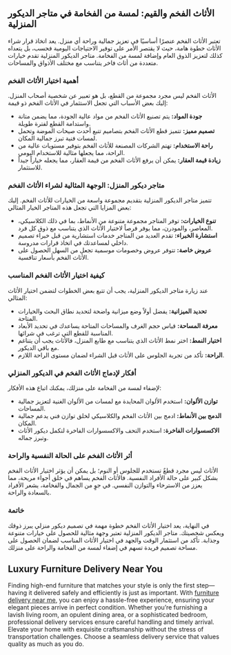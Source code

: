 <h2>الأثاث الفخم والقيم: لمسة من الفخامة في متاجر الديكور المنزلية</h2>

<p>تعتبر الأثاث الفخم عنصرًا أساسيًا في تعزيز جمالية وراحة أي منزل. يعد اتخاذ قرار شراء الأثاث خطوة هامة، حيث لا يقتصر الأمر على توفير الاحتياجات اليومية فحسب، بل يتعداه كذلك لتعزيز الذوق العام وإضافة لمسة من الفخامة. متاجر الديكور المنزلية تقدم خيارات متعددة من أثاث فاخر يتناسب مع مختلف الأذواق والمساحات.</p>

<h3>أهمية اختيار الأثاث الفخم</h3>

<p>الأثاث الفخم ليس مجرد مجموعة من القطع، بل هو تعبير عن شخصية أصحاب المنزل. إليك بعض الأسباب التي تجعل الاستثمار في الأثاث الفخم ذو قيمة:</p>
<ul>
    <li><strong>جودة المواد:</strong> يتم تصنيع الأثاث الفخم من مواد عالية الجودة، مما يضمن متانة واستدامة القطع لفترة طويلة.</li>
    <li><strong>تصميم مميز:</strong> تتميز قطع الأثاث الفخم بتصاميم تتبع أحدث صيحات الموضة وتحمل لمسات فنية تبرز جمالية المكان.</li>
    <li><strong>راحة الاستخدام:</strong> تهتم الشركات المصنعة للأثاث الفخم بتوفير مستويات عالية من الراحة، مما يجعلها مثالية للاستخدام اليومي.</li>
    <li><strong>زيادة قيمة العقار:</strong> يمكن أن يرفع الأثاث الفخم من قيمة العقار، مما يجعله خياراً جيداً للاستثمار.</li>
</ul>

<h3>متاجر ديكور المنزل: الوجهة المثالية لشراء الأثاث الفخم</h3>

<p>تتميز متاجر الديكور المنزلية بتقديم مجموعة واسعة من الخيارات للأثاث الفخم. إليك بعض المزايا التي تجعل هذه المتاجر الخيار المثالي:</p>
<ul>
    <li><strong>تنوع الخيارات:</strong> توفر المتاجر مجموعة متنوعة من الأنماط، بما في ذلك الكلاسيكي، المعاصر، والمودرن، مما يوفر فرصاً لاختيار الأثاث الذي يتناسب مع ذوق كل فرد.</li>
    <li><strong>استشارة الخبراء:</strong> تقدم العديد من المتاجر خدمات استشارية من قبل خبراء تصميم داخلي لمساعدتك في اتخاذ قرارات مدروسة.</li>
    <li><strong>عروض خاصة:</strong> تتوفر عروض وخصومات موسمية تجعل من السهل الحصول على الأثاث الفخم بأسعار تنافسية.</li>
</ul>

<h3>كيفية اختيار الأثاث الفخم المناسب</h3>

<p>عند زيارة متاجر الديكور المنزلية، يجب أن تتبع بعض الخطوات لتضمن اختيار الأثاث المثالي:</p>
<ul>
    <li><strong>تحديد الميزانية:</strong> يفضل أولاً وضع ميزانية واضحة لتحديد نطاق البحث والخيارات المتاحة.</li>
    <li><strong>معرفة المساحة:</strong> قياس حجم الغرف والمساحات المتاحة يساعدك في تحديد الأبعاد المناسبة للقطع التي ترغب في شرائها.</li>
    <li><strong>اختيار النمط:</strong> اختر نمط الأثاث الذي يتناسب مع طابع المنزل، فالأثاث يجب أن يتناغم مع باقي الديكور.</li>
    <li><strong>الراحة:</strong> تأكد من تجربة الجلوس على الأثاث قبل الشراء لضمان مستوى الراحة اللازم.</li>
</ul>

<h3>أفكار لإدماج الأثاث الفخم في الديكور المنزلي</h3>

<p>لإضفاء لمسة من الفخامة على منزلك، يمكنك اتباع هذه الأفكار:</p>
<ul>
    <li><strong>توازن الألوان:</strong> استخدم الألوان المحايدة مع لمسات من الألوان الغنية لتعزيز جمالية المساحات.</li>
    <li><strong>الدمج بين الأنماط:</strong> ادمج بين الأثاث الفخم والكلاسيكي لخلق توازن فني يدعم جمالية المكان.</li>
    <li><strong>الاكسسوارات الفاخرة:</strong> استخدم التحف والاكسسوارات الفاخرة لتكمل ديكور الأثاث وتبرز جماله.</li>
</ul>

<h3>أثر الأثاث الفخم على الحالة النفسية والراحة</h3>

<p>الأثاث ليس مجرد قطعٌ تستخدم للجلوس أو النوم؛ بل يمكن أن يؤثر اختيار الأثاث الفخم بشكل كبير على حالة الأفراد النفسية. فالأثاث الفخم يساهم في خلق أجواء مريحة، مما يعزز من الاسترخاء والتوازن النفسي. في جوٍ من الجمال والفخامة، يشعر الأفراد بالسعادة والراحة.</p>

<h3>خاتمة</h3>

<p>في النهاية، يعد اختيار الأثاث الفخم خطوة مهمة في تصميم ديكور منزلي يبرز ذوقك ويعكس شخصيتك. متاجر الديكور المنزلية تعتبر وجهة مثالية للحصول على خيارات متنوعة وجذابة. تأكد من استثمار الوقت والجهد في اختيار الأثاث المناسب لضمان الحصول على مساحة تصميم فريدة تسهم في إضفاء لمسة من الفخامة والراحة على منزلك.</p> <h2>Luxury Furniture Delivery Near You</h2>  

<p>Finding high-end furniture that matches your style is only the first step—having it delivered safely and efficiently is just as important. With <a href="https://www.mobiliacleopatra.com/">furniture delivery near me</a>, you can enjoy a hassle-free experience, ensuring your elegant pieces arrive in perfect condition. Whether you’re furnishing a lavish living room, an opulent dining area, or a sophisticated bedroom, professional delivery services ensure careful handling and timely arrival. Elevate your home with exquisite craftsmanship without the stress of transportation challenges. Choose a seamless delivery service that values quality as much as you do.</p>
